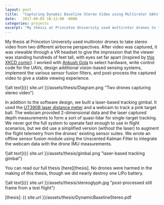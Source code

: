 ```yaml
---
layout: post
title:  "Capturing Dynamic Baseline Stereo Video using Multirotor UAVs"
date:   2017-09-05 10:12:00 -0800
categories: projects
excerpt: "My thesis at Princeton University used multirotor drones to take stereo video from two different airborne perspectives. The captured video could be viewed through a VR headset to give the impression that the viewer was standing hundreds of feet tall, with eyes set far apart"
---
```


My thesis at Princeton University used multirotor drones to take stereo video from two different airborne perspectives. After video was captured, it was viewable through a VR headset to give the impression that the viewer was standing hundreds of feet tall, with eyes set far apart (inspired by [this XKCD comic][xkcd]). I worked with [Ankush Gola][ankush-gola] to select hardware, write control code for the UAVs, design additional vision-based sensing systems, implement the various sensor fusion filters, and post-process the captured video to give a stable viewing experience.

![alt text]({{ site.url }}/assets/thesis/Diagram.png "Two drones capturing stereo video")

In addition to the software design, we built a laser-based tracking gimbal. It used the [UT390B laser distance meter](http://blog.qartis.com/arduino-laser-distance-meter/) and a webcam to track a pink target ball. The webcam provided 2-dimensional data and the laser captured depth measurements to form a sort of quasi-lidar for single-target tracking. We never got the full system to operate fast enough to use in flight scenarios, but we did use a simplified version (without the laser) to augment the flight telemetry from the drones' existing sensor suites. We wrote an offline sensor fusion module using the Unscented Kalman Filter to integrate the webcam data with the drone IMU measurements. 

![alt text]({{ site.url }}/assets/thesis/gimbal.png "laser-based tracking gimbal")

You can read our full thesis [here][thesis]. No drones were harmed in the making of this thesis, though we did nearly destroy one LiPo battery.

![alt text]({{ site.url }}/assets/thesis/stereoglyph.jpg "post-processed still frame from a test flight")

[ankush-gola]: http://ankushgola.com/
[xkcd]:        https://xkcd.com/941/
[thesis]:      {{ site.url }}/assets/thesis/DynamicBaselineStereo.pdf
